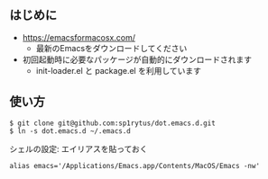 はじめに
---------

* https://emacsformacosx.com/ 
  * 最新のEmacsをダウンロードしてください
* 初回起動時に必要なパッケージが自動的にダウンロードされます
  * init-loader.el と package.el を利用しています

使い方
---------

    $ git clone git@github.com:sp1rytus/dot.emacs.d.git
    $ ln -s dot.emacs.d ~/.emacs.d

シェルの設定: エイリアスを貼っておく

    alias emacs='/Applications/Emacs.app/Contents/MacOS/Emacs -nw'
